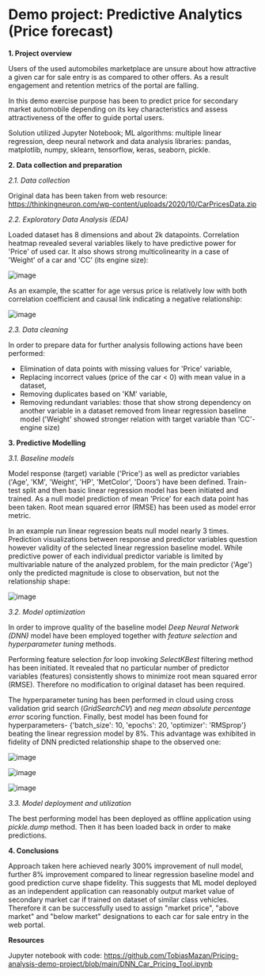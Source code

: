 # Demo project: Predictive Analytics (Price forecast)

__1. Project overview__

Users of the used automobiles marketplace are unsure about how attractive a given car for sale entry is as compared to other offers. As a result engagement and retention metrics of the portal are falling.

In this demo exercise purpose has been to predict price for secondary market automobile depending on its key characteristics and assess attractiveness of the offer to guide portal users. 

Solution utilized Jupyter Notebook; ML algorithms: multiple linear regression, deep neural network and data analysis libraries: pandas, matplotlib, numpy, sklearn, tensorflow, keras, seaborn, pickle.

__2. Data collection and preparation__

_2.1. Data collection_

Original data has been taken from web resource: https://thinkingneuron.com/wp-content/uploads/2020/10/CarPricesData.zip

_2.2. Exploratory Data Analysis (EDA)_

Loaded dataset has 8 dimensions and about 2k datapoints. Correlation heatmap revealed several variables likely to have predictive power for 'Price' of used car. It also shows strong multicolinearity in a case of 'Weight' of a car and 'CC' (its engine size):

![image](https://user-images.githubusercontent.com/99291264/164911775-6a991ada-2f39-4593-b99d-7f5b1f66603c.png)

As an example, the scatter for age versus price is relatively low with both correlation coefficient and causal link indicating a negative relationship:

![image](https://user-images.githubusercontent.com/99291264/164911787-6e964a1c-2a5b-4654-9cbf-5f6bf3930fd7.png)

_2.3. Data cleaning_

In order to prepare data for further analysis following actions have been performed:
  * Elimination of data points with missing values for 'Price' variable,
  * Replacing incorrect values (price of the car < 0) with mean value in a dataset, 
  * Removing duplicates based on 'KM' variable,
  * Removing redundant variables: those that show strong dependency on another variable in a dataset removed from linear regression baseline model ('Weight' showed stronger relation with target variable than 'CC'- engine size)      

__3. Predictive Modelling__

_3.1. Baseline models_

Model response (target) variable ('Price') as well as predictor variables ('Age', 'KM', 'Weight', 'HP', 'MetColor', 'Doors') have been defined. Train-test split and then basic linear regression model has been initiated and trained. As a null model prediction of mean 'Price' for each data point has been taken. Root mean squared error (RMSE) has been used as model error metric. 

In an example run linear regression beats null model nearly 3 times. Prediction visualizations between response and predictor variables question however validity of the selected linear regression baseline model. While predictive power of each individual predictor variable is limited by multivariable nature of the analyzed problem, for the main predictor ('Age') only the predicted magnitude is close to observation, but not the relationship shape: 

![image](https://github.com/TobiasMazan/Pricing-analysis-demo-project/blob/main/Fig%201.png)

_3.2. Model optimization_

In order to improve quality of the baseline model _Deep Neural Network (DNN)_ model have been employed together with _feature selection_ and _hyperparameter tuning_ methods.

Performing feature selection _for_ loop invoking _SelectKBest_ filtering method has been initiated. It revealed that no particular number of predictor variables (features) consistently shows to minimize root mean squared error (RMSE). Therefore no modification to original dataset has been required.  

The hyperparameter tuning has been performed in cloud using cross validation grid search (_GridSearchCV_) and _neg mean absolute percentage error_ scoring function. Finally, best model has been found for hyperparameters- {'batch_size': 10, 'epochs': 20, 'optimizer': 'RMSprop'} beating the linear regression model by 8%. This advantage was exhibited in fidelity of DNN predicted relationship shape to the observed one:

![image](https://github.com/TobiasMazan/Pricing-analysis-demo-project/blob/main/Fig%202.png)

![image](https://github.com/TobiasMazan/Pricing-analysis-demo-project/blob/main/Fig%203.png)

![image](https://github.com/TobiasMazan/Pricing-analysis-demo-project/blob/main/Fig%204.png)

_3.3. Model deployment and utilization_

The best performing model has been deployed as offline application using _pickle.dump_ method. Then it has been loaded back in order to make predictions. 

__4. Conclusions__

Approach taken here achieved nearly 300% improvement of null model, further 8% improvement compared to linear regression baseline model and good prediction curve shape fidelity. This suggests that ML model deployed as an independent application can reasonably output market value of secondary market car if trained on dataset of similar class vehicles. Therefore it can be successfully used to assign "market price", "above market" and "below market" designations to each car for sale entry in the web portal.

__Resources__

Jupyter notebook with code: https://github.com/TobiasMazan/Pricing-analysis-demo-project/blob/main/DNN_Car_Pricing_Tool.ipynb









